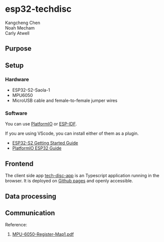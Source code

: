 # esp32-techdisc

Kangcheng Chen  
Noah Mecham  
Carly Atwell

## Purpose

## Setup 

### Hardware

- ESP32-S2-Saola-1
- MPU6050 
- MicroUSB cable and female-to-female jumper wires

### Software

You can use [PlatformIO](https://platformio.org/) or [ESP-IDF](https://idf.espressif.com/).

If you are using VScode, you can install either of them as a plugin.

- [ESP32-S2 Getting Started Guide](https://docs.espressif.com/projects/esp-idf/en/latest/esp32s2/get-started/index.html)
- [PlatformIO ESP32 Guide](https://docs.platformio.org/en/stable/core/quickstart.html#process-project)

## Frontend 

The client side app [tech-disc-app](https://github.com/Embedded-Sys-Mini-Project-24spring/tech-disc-app) is an Typescript application running in the browser. It is deployed on [Github pages](https://embedded-sys-mini-project-24spring.github.io/tech-disc-app/) and openly accessible. 

## Data processing

## Communication

Reference:

1. [MPU-6050-Register-Map1.pdf](https://invensense.tdk.com/wp-content/uploads/2015/02/MPU-6000-Register-Map1.pdf)
